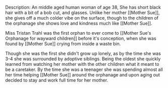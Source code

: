 Description:
	An middle aged human woman of age 38, She has short black hair with a bit of a bob cut, and glasses. Unlike her mother [[Mother Sue]], she gives off a much colder vibe on the surface, though to the children of the orphanage she shows love and kindness much like [[Mother Sue]].

Miss Tristan Trahl was the first orphan to ever come to [[Mother Sue's Orphanage for wayward children]] before it's conception, when she was found by [[Mother Sue]] crying from inside a waste bin.

Though she was the first she didn't grow up lonely, as by the time she was 3-4 she was surrounded by adoptive siblings. Being the oldest she quickly learned from watching her mother with the other children what it meant to be a caretaker. By the time she was a teenager she was spending almost all her time helping [[Mother Sue]] around the orphanage and upon aging out decided to stay and work full time for her mother.
